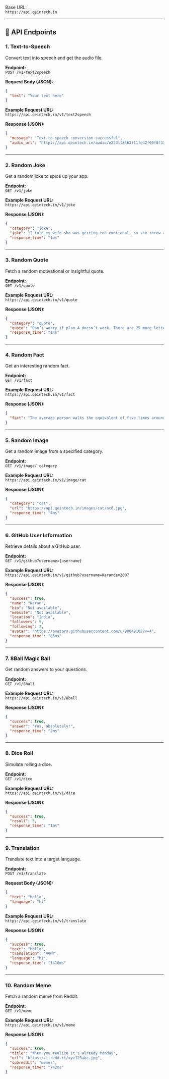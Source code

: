 Base URL:  
`https://api.qeintech.in`

---

## 🚀 API Endpoints

### 1. **Text-to-Speech**  
Convert text into speech and get the audio file.

**Endpoint:**  
`POST /v1/text2speech`  

**Request Body (JSON):**  
```json
{
  "text": "Your text here"
}
```

**Example Request URL:**  
`https://api.qeintech.in/v1/text2speech`

**Response (JSON):**  
```json
{
  "message": "Text-to-speech conversion successful",
  "audio_url": "https://api.qeintech.in/audio/e2231f8563711fe42f09f0f333870589.mp3"
}
```

---

### 2. **Random Joke**  
Get a random joke to spice up your app.

**Endpoint:**  
`GET /v1/joke`

**Example Request URL:**  
`https://api.qeintech.in/v1/joke`

**Response (JSON):**  
```json
{
  "category": "joke",
  "joke": "I told my wife she was getting too emotional, so she threw a cup of tea at me. It was steeped in emotion",
  "response_time": "1ms"
}
```

---

### 3. **Random Quote**  
Fetch a random motivational or insightful quote.

**Endpoint:**  
`GET /v1/quote`

**Example Request URL:**  
`https://api.qeintech.in/v1/quote`

**Response (JSON):**  
```json
{
  "category": "quote",
  "quote": "Don’t worry if plan A doesn’t work. There are 25 more letters in the alphabet.",
  "response_time": "1ms"
}
```

---

### 4. **Random Fact**  
Get an interesting random fact.

**Endpoint:**  
`GET /v1/fact`

**Example Request URL:**  
`https://api.qeintech.in/v1/fact`

**Response (JSON):**  
```json
{
  "fact": "The average person walks the equivalent of five times around the Earth in a lifetime."
}
```

---

### 5. **Random Image**  
Get a random image from a specified category.

**Endpoint:**  
`GET /v1/image/:category`

**Example Request URL:**  
`https://api.qeintech.in/v1/image/cat`

**Response (JSON):**  
```json
{
  "category": "cat",
  "url": "https://api.qeintech.in/images/cat/ac6.jpg",
  "response_time": "4ms"
}
```
---

### **6. GitHub User Information**  
Retrieve details about a GitHub user.  

**Endpoint:**  
`GET /v1/github?username={username}`  

**Example Request URL:**  
`https://api.qeintech.in/v1/github?username=Karandev2007`  

**Response (JSON):**  
```json
{
  "success": true,
  "name": "Karan",
  "bio": "Not available",
  "website": "Not available",
  "location": "India",
  "followers": 9,
  "following": 2,
  "avatar": "https://avatars.githubusercontent.com/u/90849102?v=4",
  "response_time": "85ms"
}
```

---

### **7. 8Ball Magic Ball**  
Get random answers to your questions.  

**Endpoint:**  
`GET /v1/8ball`  

**Example Request URL:**  
`https://api.qeintech.in/v1/8ball`  

**Response (JSON):**  
```json
{
  "success": true,
  "answer": "Yes, absolutely!",
  "response_time": "2ms"
}
```

---

### **8. Dice Roll**  
Simulate rolling a dice.  

**Endpoint:**  
`GET /v1/dice`  

**Example Request URL:**  
`https://api.qeintech.in/v1/dice`  

**Response (JSON):**  
```json
{
  "success": true,
  "result": 5,
  "response_time": "1ms"
}
```

---

### **9. Translation**  
Translate text into a target language.  

**Endpoint:**  
`POST /v1/translate`  

**Request Body (JSON):**  
```json
{
  "text": "hello",
  "language": "hi"
}
```  

**Example Request URL:**  
`https://api.qeintech.in/v1/translate`  

**Response (JSON):**  
```json
{
  "success": true,
  "text": "hello",
  "translation": "नमस्ते",
  "language": "hi",
  "response_time": "1418ms"
}
```

---

### **10. Random Meme**  
Fetch a random meme from Reddit.  

**Endpoint:**  
`GET /v1/meme`  

**Example Request URL:**  
`https://api.qeintech.in/v1/meme`  

**Response (JSON):**  
```json
{
  "success": true,
  "title": "When you realize it's already Monday",
  "url": "https://i.redd.it/xyz123abc.jpg",
  "subreddit": "memes",
  "response_time": "742ms"
}
```

